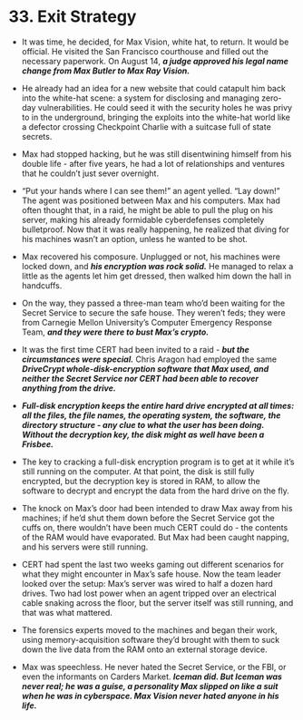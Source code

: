 # 33. Exit Strategy

- It was time, he decided, for Max Vision, white hat, to return. It would be official. He visited the San Francisco courthouse and filled out the necessary paperwork. On August 14, ***a judge approved his legal name change from Max Butler to Max Ray Vision.***

- He already had an idea for a new website that could catapult him back into the white-hat scene: a system for disclosing and managing zero-day vulnerabilities. He could seed it with the security holes he was privy to in the underground, bringing the exploits into the white-hat world like a defector crossing Checkpoint Charlie with a suitcase full of state secrets.

- Max had stopped hacking, but he was still disentwining himself from his double life - after five years, he had a lot of relationships and ventures that he couldn’t just sever overnight.

- “Put your hands where I can see them!” an agent yelled. “Lay down!” The agent was positioned between Max and his computers. Max had often thought that, in a raid, he might be able to pull the plug on his server, making his already formidable cyberdefenses completely bulletproof. Now that it was really happening, he realized that diving for his machines wasn’t an option, unless he wanted to be shot.
- Max recovered his composure. Unplugged or not, his machines were locked down, and ***his encryption was rock solid.*** He managed to relax a little as the agents let him get dressed, then walked him down the hall in handcuffs.
- On the way, they passed a three-man team who’d been waiting for the Secret Service to secure the safe house. They weren’t feds; they were from Carnegie Mellon University’s Computer Emergency Response Team, ***and they were there to bust Max’s crypto.***

- It was the first time CERT had been invited to a raid - ***but the circumstances were special.*** Chris Aragon had employed the same ***DriveCrypt whole-disk-encryption software that Max used, and neither the Secret Service nor CERT had been able to recover anything from the drive.*** 
- ***Full-disk encryption keeps the entire hard drive encrypted at all times: all the files, the file names, the operating system, the software, the directory structure - any clue to what the user has been doing. Without the decryption key, the disk might as well have been a Frisbee.***

- The key to cracking a full-disk encryption program is to get at it while it’s still running on the computer. At that point, the disk is still fully encrypted, but the decryption key is stored in RAM, to allow the software to decrypt and encrypt the data from the hard drive on the fly.
- The knock on Max’s door had been intended to draw Max away from his machines; if he’d shut them down before the Secret Service got the cuffs on, there wouldn’t have been much CERT could do - the contents of the RAM would have evaporated. But Max had been caught napping, and his servers were still running.

- CERT had spent the last two weeks gaming out different scenarios for what they might encounter in Max’s safe house. Now the team leader looked over the setup: Max’s server was wired to half a dozen hard drives. Two had lost power when an agent tripped over an electrical cable snaking across the floor, but the server itself was still running, and that was what mattered.

-  The forensics experts moved to the machines and began their work, using memory-acquisition software they’d brought with them to suck down the live data from the RAM onto an external storage device.

- Max was speechless. He never hated the Secret Service, or the FBI, or even the informants on Carders Market. ***Iceman did. But Iceman was never real; he was a guise, a personality Max slipped on like a suit when he was in cyberspace. Max Vision never hated anyone in his life.***